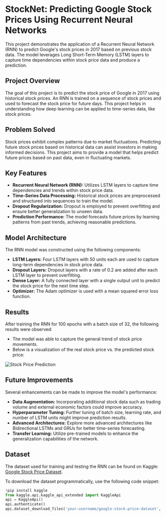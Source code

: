 # StockNet: Predicting Google Stock Prices Using Recurrent Neural Networks

This project demonstrates the application of a Recurrent Neural Network (RNN) to predict Google's stock prices in 2017 based on previous stock data. The model leverages Long Short-Term Memory (LSTM) layers to capture time dependencies within stock price data and produce a prediction.

## Project Overview

The goal of this project is to predict the stock price of Google in 2017 using historical stock prices. An RNN is trained on a sequence of stock prices and used to forecast the stock price for future days. This project helps in understanding how deep learning can be applied to time-series data, like stock prices.

## Problem Solved

Stock prices exhibit complex patterns due to market fluctuations. Predicting future stock prices based on historical data can assist investors in making informed decisions. This project aims to provide a model that helps predict future prices based on past data, even in fluctuating markets.

## Key Features

- **Recurrent Neural Network (RNN):** Utilizes LSTM layers to capture time dependencies and trends within stock price data.
- **Time-Series Data Processing:** Historical stock prices are preprocessed and structured into sequences to train the model.
- **Dropout Regularization:** Dropout is employed to prevent overfitting and ensure better generalization to unseen data.
- **Prediction Performance:** The model forecasts future prices by learning patterns from past trends, achieving reasonable predictions.

## Model Architecture

The RNN model was constructed using the following components:
- **LSTM Layers:** Four LSTM layers with 50 units each are used to capture long-term dependencies in stock price data.
- **Dropout Layers:** Dropout layers with a rate of 0.2 are added after each LSTM layer to prevent overfitting.
- **Dense Layer:** A fully connected layer with a single output unit to predict the stock price for the next time step.
- **Optimizer:** The Adam optimizer is used with a mean squared error loss function.

## Results

After training the RNN for 100 epochs with a batch size of 32, the following results were observed:
- The model was able to capture the general trend of stock price movements.
- Below is a visualization of the real stock price vs. the predicted stock price:

![Stock Price Prediction](./results/stock_price_prediction_graph.png)

## Future Improvements

Several enhancements can be made to improve the model's performance:
- **Data Augmentation:** Incorporating additional stock data such as trading volume and external economic factors could improve accuracy.
- **Hyperparameter Tuning:** Further tuning of batch size, learning rate, and number of LSTM units might improve prediction results.
- **Advanced Architectures:** Explore more advanced architectures like Bidirectional LSTMs and GRUs for better time-series forecasting.
- **Transfer Learning:** Utilize pre-trained models to enhance the generalization capabilities of the network.

## Dataset

The dataset used for training and testing the RNN can be found on Kaggle: [Google Stock Price Dataset](https://www.kaggle.com/muhammadqasim/google-stock-price-data).

To download the dataset programmatically, use the following code snippet:
```python
!pip install kaggle
from kaggle.api.kaggle_api_extended import KaggleApi
api = KaggleApi()
api.authenticate()
api.dataset_download_files('your-username/google-stock-price-dataset', path='data/', unzip=True)
